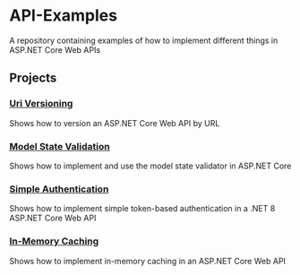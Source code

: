 # API-Examples
A repository containing examples of how to implement different things in ASP.NET Core Web APIs

## Projects
### [Uri Versioning](Uri%20Versioning/README.md)
Shows how to version an ASP.NET Core Web API by URL
### [Model State Validation](Model%20State%20Validation/README.md)
Shows how to implement and use the model state validator in ASP.NET Core
### [Simple Authentication](Simple%20Authentication/README.md)
Shows how to implement simple token-based authentication in a .NET 8 ASP.NET Core Web API
### [In-Memory Caching](In%20Memory%20Caching/README.md)
Shows how to implement in-memory caching in an ASP.NET Core Web API

